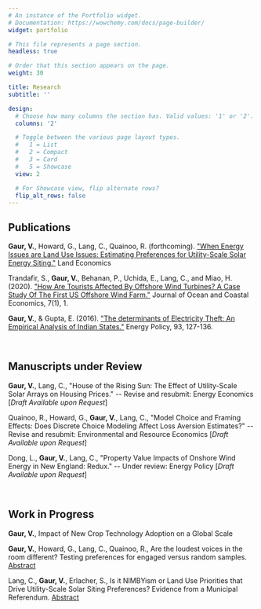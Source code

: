 ```yaml
---
# An instance of the Portfolio widget.
# Documentation: https://wowchemy.com/docs/page-builder/
widget: portfolio

# This file represents a page section.
headless: true

# Order that this section appears on the page.
weight: 30

title: Research
subtitle: ''

design:
  # Choose how many columns the section has. Valid values: '1' or '2'.
  columns: '2'

  # Toggle between the various page layout types.
  #   1 = List
  #   2 = Compact
  #   3 = Card
  #   5 = Showcase
  view: 2

  # For Showcase view, flip alternate rows?
  flip_alt_rows: false
---
```


## Publications

**Gaur, V.**, Howard, G., Lang, C., Quainoo, R. (forthcoming). ["When Energy Issues are Land Use Issues: Estimating Preferences for Utility-Scale Solar Energy Siting."](uploads/LandEcon.pdf) Land Economics

Trandafir, S., **Gaur, V.**, Behanan, P., Uchida, E., Lang, C., and Miao, H. (2020). ["How Are Tourists Affected By Offshore Wind Turbines? A Case Study Of The First US Offshore Wind Farm."](https://cbe.miis.edu/cgi/viewcontent.cgi?article=1127&context=joce) Journal of Ocean and Coastal Economics, 7(1), 1.

**Gaur, V.**, & Gupta, E. (2016). ["The determinants of Electricity Theft: An Empirical Analysis of Indian States."](https://www.sciencedirect.com/science/article/pii/S0301421516300878?casa_token=Dq6HjRliVtAAAAAA:SrViZpmz6gBMeUDxh07ruBk8VF0cdpR5n5yIdhPb5H2EYvjQU_cQQ4IWjgjfYqnxJiqw2H6_jQ) Energy Policy, 93, 127-136.

<br>

## Manuscripts under Review

**Gaur, V.**, Lang, C., "House of the Rising Sun: The Effect of Utility-Scale Solar Arrays on Housing Prices." -- Revise and resubmit: Energy Economics 
[*Draft Available upon Request*]

Quainoo, R., Howard, G., **Gaur, V.**, Lang, C., "Model Choice and Framing Effects: Does Discrete Choice Modeling Affect Loss Aversion Estimates?" -- Revise and resubmit: Environmental and Resource Economics 
[*Draft Available upon Request*]

Dong, L., **Gaur, V.**, Lang, C., "Property Value Impacts of Onshore Wind Energy in New England: Redux." -- Under review: Energy Policy 
[*Draft Available upon Request*]

<br>

## Work in Progress

**Gaur, V.**, Impact of New Crop Technology Adoption on a Global Scale

**Gaur, V.**, Howard, G., Lang, C., Quainoo, R., Are the loudest voices in the room different? Testing preferences for engaged versus random samples. [Abstract](uploads/Abstract_Engaged.pdf)

Lang, C., **Gaur, V.**, Erlacher, S., Is it NIMBYism or Land Use Priorities that Drive Utility-Scale Solar Siting Preferences? Evidence from a Municipal Referendum. [Abstract](uploads/Abstract_SolarNK.pdf) 

<br>